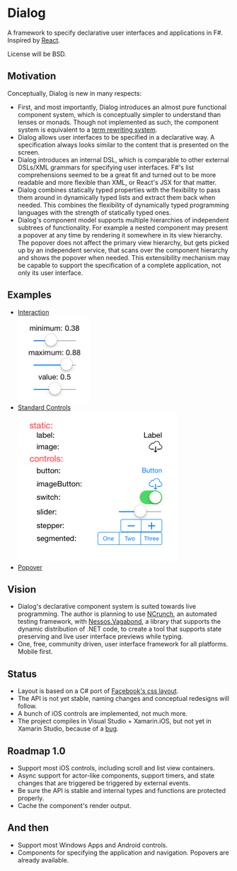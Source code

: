 # Dialog

A framework to specify declarative user interfaces and applications in F#. Inspired by [React](http://facebook.github.io/react/).

License will be BSD.

## Motivation

Conceptually, Dialog is new in many respects:

- First, and most importantly, Dialog introduces an almost pure functional component system, which is conceptually simpler to understand than lenses or monads. Though not implemented as such, the component system is equivalent to a [term rewriting system](http://en.wikipedia.org/wiki/Rewriting).
- Dialog allows user interfaces to be specified in a declarative way. A specification always looks similar to the content that is presented on the screen.
- Dialog introduces an internal DSL, which is comparable to other external DSLs/XML grammars for specifying user interfaces. F#'s list comprehensions seemed to be a great fit and turned out to be more readable and more flexible than XML, or React's JSX for that matter.
- Dialog combines statically typed properties with the flexibility to pass them around in dynamically typed lists and extract them back when needed. This combines the flexibility of dynamically typed programming languages with the strength of statically typed ones.
- Dialog's component model supports multiple hierarchies of independent subtrees of functionality. For example a nested component may present a popover at any time by rendering it somewhere in its view hierarchy. The popover does not affect the primary view hierarchy, but gets picked up by an independent service, that scans over the component hierarchy and shows the popover when needed. This extensibility mechanism may be capable to support the specification of a complete application, not only its user interface.

## Examples

- [Interaction](https://github.com/pragmatrix/Dialog/blob/master/Dialog.iOS.UI.Tests/InteractionTests.fs)   
![](screenshots/interaction.png)
- [Standard Controls](https://github.com/pragmatrix/Dialog/blob/master/Dialog.iOS.UI.Tests/StandardControls.fs)   
![](screenshots/standard-controls.png)
- [Popover](https://github.com/pragmatrix/Dialog/blob/master/Dialog.iOS.UI.Tests/PopoverTests.fs)

## Vision

- Dialog's declarative component system is suited towards live programming. The author is planning to use [NCrunch](http://www.ncrunch.net/), an automated testing framework, with [Nessos.Vagabond](http://nessos.github.io/Vagabond/), a library that supports the dynamic distribution of .NET code, to create a tool that supports state preserving and live user interface previews while typing.
- One, free, community driven, user interface framework for all platforms. Mobile first.

## Status

- Layout is based on a C# port of [Facebook's css layout](https://www.github.com/pragmatrix/css-layout).
- The API is not yet stable, naming changes and conceptual redesigns will follow.
- A bunch of iOS controls are implemented, not much more. 
- The project compiles in Visual Studio + Xamarin.iOS, but not yet in Xamarin Studio, because of a [bug](https://bugzilla.xamarin.com/show_bug.cgi?id=27744).

## Roadmap 1.0

- Support most iOS controls, including scroll and list view containers.
- Async support for actor-like components, support timers, and state changes that are triggered be triggered by external events.
- Be sure the API is stable and internal types and functions are protected properly.
- Cache the component's render output.

## And then

- Support most Windows Apps and Android controls.
- Components for specifying the application and navigation. Popovers are already available.
